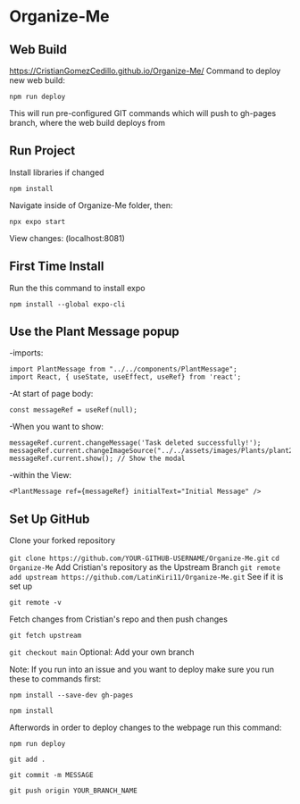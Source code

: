 # Organize-Me

## Web Build
https://CristianGomezCedillo.github.io/Organize-Me/
Command to deploy new web build: 

`npm run deploy`

This will run pre-configured GIT commands which will push to gh-pages branch, where the web build deploys from

## Run Project
Install libraries if changed 

`npm install`

Navigate inside of Organize-Me folder, then:

`npx expo start`

View changes: (localhost:8081)

## First Time Install
Run the this command to install expo 

`npm install --global expo-cli`

## Use the Plant Message popup
-imports: 
```
import PlantMessage from "../../components/PlantMessage";
import React, { useState, useEffect, useRef} from 'react';
```
-At start of page body: 
```
const messageRef = useRef(null);
```
-When you want to show:
```
messageRef.current.changeMessage('Task deleted successfully!');
messageRef.current.changeImageSource("../../assets/images/Plants/plant2_complete.png")
messageRef.current.show(); // Show the modal
```
-within the View:
```
<PlantMessage ref={messageRef} initialText="Initial Message" />
```

## Set Up GitHub

Clone your forked repository

`git clone https://github.com/YOUR-GITHUB-USERNAME/Organize-Me.git`
`cd Organize-Me`
Add Cristian's repository as the Upstream Branch
`git remote add upstream https://github.com/LatinKiri11/Organize-Me.git`
See if it is set up

`git remote -v`

Fetch changes from Cristian's repo and then push changes

`git fetch upstream`

`git checkout main`
Optional: Add your own branch


Note: If you run into an issue and you want to deploy make sure you run these to commands first:

`npm install --save-dev gh-pages`

`npm install`

Afterwords in order to deploy changes to the webpage run this command:

`npm run deploy`


`git add .`

`git commit -m MESSAGE`

`git push origin YOUR_BRANCH_NAME`

